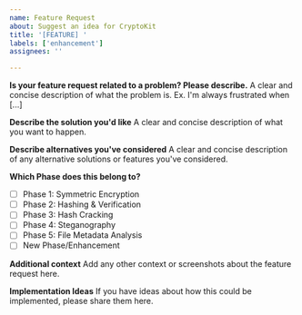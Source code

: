 ```yaml
---
name: Feature Request
about: Suggest an idea for CryptoKit
title: '[FEATURE] '
labels: ['enhancement']
assignees: ''

---
```


**Is your feature request related to a problem? Please describe.**
A clear and concise description of what the problem is. Ex. I'm always frustrated when [...]

**Describe the solution you'd like**
A clear and concise description of what you want to happen.

**Describe alternatives you've considered**
A clear and concise description of any alternative solutions or features you've considered.

**Which Phase does this belong to?**
- [ ] Phase 1: Symmetric Encryption
- [ ] Phase 2: Hashing & Verification
- [ ] Phase 3: Hash Cracking
- [ ] Phase 4: Steganography
- [ ] Phase 5: File Metadata Analysis
- [ ] New Phase/Enhancement

**Additional context**
Add any other context or screenshots about the feature request here.

**Implementation Ideas**
If you have ideas about how this could be implemented, please share them here.

